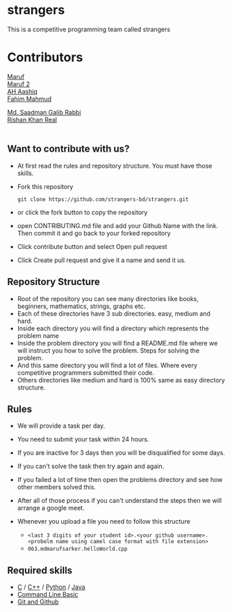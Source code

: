 # strangers
This is a competitive programming team called strangers

# Contributors
[Maruf](https://github.com/mdmarufsarker/)
<br>
[Maruf 2](https://github.com/coderMaruf/)
<br>
[AH Aashiq](https://github.com/AH-Aashiq/)
<br>
[Fahim Mahmud](https://github.com/fahimbug)
<br>
<!-- [Md. Abu Sayed](https://github.com/Orhan007)
<br> -->
[Md. Saadman Galib Rabbi](https://github.com/saadman-galib)
<br>
[Rishan Khan Real](https://github.com/rishankhan)
<br>
[]()
<br>

## Want to contribute with us?
- At first read the rules and repository structure. You must have those skills.
- Fork this repository

      git clone https://github.com/strangers-bd/strangers.git

- or click the fork button to copy the repository
- open CONTRIBUTING.md file and add your Github Name with the link. Then commit it and go back to your forked repository
- Click contribute button and select Open pull request 
- Click Create pull request and give it a name and send it us.

## Repository Structure
- Root of the repository you can see many directories like books, beginners, mathematics, strings, graphs etc.
- Each of these directories have 3 sub directories. easy, medium and hard.
- Inside each directory you will find a directory which represents the problem name
- Inside the problem directory you will find a README.md file where we will instruct you how to solve the problem. Steps for solving the problem.
- And this same directory you will find a lot of files. Where every competitive programmers submitted their code.
- Others directories like medium and hard is 100% same as easy directory structure.

## Rules
- We will provide a task per day.
- You need to submit your task within 24 hours.
- If you are inactive for 3 days then you will be disqualified for some days.
- If you can't solve the task then try again and again.
- If you failed a lot of time then open the problems directory and see how other members solved this.
- After all of those process if you can't understand the steps then we will arrange a google meet.
- Whenever you upload a file you need to follow this structure
  
  - `<last 3 digits of your student id>.<your github username>.<probelm name using camel case format with file extension>`
  - `063.mdmarufsarker.helloWorld.cpp`

## Required skills
- [C](https://youtube.com/playlist?list=PLgH5QX0i9K3pCMBZcul1fta6UivHDbXvz) / [C++](https://youtube.com/playlist?list=PLgH5QX0i9K3q0ZKeXtF--CZ0PdH1sSbYL) / [Python](https://youtube.com/playlist?list=PLgH5QX0i9K3rz5XqMsTk41_j15_6682BN) / [Java](https://youtube.com/playlist?list=PLgH5QX0i9K3oAZUB2QXR-dZac0c9HNyRa)
- [Command Line Basic](https://youtube.com/playlist?list=PLCWi-JUKQh2-YQ6U_dqQix3s00tIkgeKJ)
- [Git and Github](https://youtu.be/oe21Nlq8GS4)
